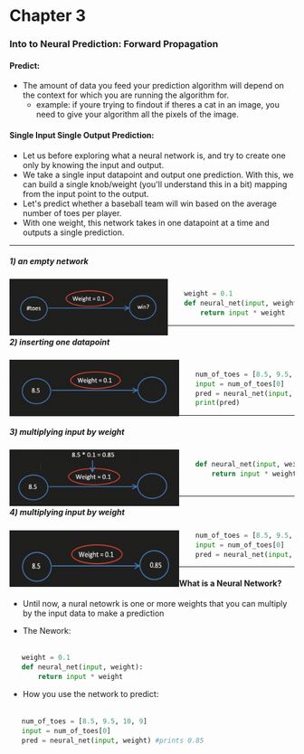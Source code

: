 # Chapter 3
### Into to Neural Prediction: Forward Propagation

#### Predict:
 - The amount of data you feed your prediction algorithm will depend on the context for which you are running the algorithm for.
    - example: if youre trying to findout if theres a cat in an image, you need to give your algorithm all the pixels of the image.

#### Single Input Single Output Prediction:
 - Let us before exploring what a neural network is, and try to create one only by knowing the input and output.
 - We take a single input datapoint and output one prediction. With this, we can build a single knob/weight (you'll understand this in a bit) mapping from the input point to the output. 
 - Let's predict whether a baseball team will win based on the average number of toes per player.
 - With one weight, this network takes in one datapoint at a time and outputs a single prediction.


---

##### 1) an empty network
<img align="left" width="280" height="100" src="readme-images/ch3-simplest-nn-1.png">

```python

    weight = 0.1
    def neural_net(input, weight):
        return input * weight

```

---

##### 2) inserting one datapoint
<img align="left" width="300"  height="100" src="readme-images/ch3-simplest-nn-2.png">

```python

    num_of_toes = [8.5, 9.5, 10, 9]
    input = num_of_toes[0]
    pred = neural_net(input, weight)
    print(pred)
```

---

##### 3) multiplying input by weight
<img align="left" width="300" height="100" src="readme-images/ch3-simplest-nn-3.png">

```python

    def neural_net(input, weight):
        return input * weight
        

```

---

##### 4) multiplying input by weight
<img align="left" width="300" height="100" src="readme-images/ch3-simplest-nn-4.png">

```python
    num_of_toes = [8.5, 9.5, 10, 9]
    input = num_of_toes[0]
    pred = neural_net(input, weight)

```
---

#### What is a Neural Network?
 - Until now, a nural netowrk is one or more weights that you can multiply by the input data to make a prediction

 - The Nework:
 
 ```python
 
    weight = 0.1
    def neural_net(input, weight):
        return input * weight
 ```

 - How you use the network to predict:
 ```python
 
    num_of_toes = [8.5, 9.5, 10, 9]
    input = num_of_toes[0]
    pred = neural_net(input, weight) #prints 0.85
 ```

 